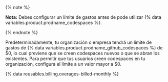 {% note %}

**Nota:** Debes configurar un límite de gastos antes de pode utilizar {% data variables.product.prodname_codespaces %}.

{% endnote %}

Predeterminadamente, tu organización o empresa tendrá un límite de gastos de {% data variables.product.prodname_github_codespaces %} de $0, lo cual previene que se creen codespaces nuevos o que se abran los existentes. Para permitir que tus usuarios creen codespaces en tu organización, configura el límite a un valor mayor a $0.

{% data reusables.billing.overages-billed-monthly %}
